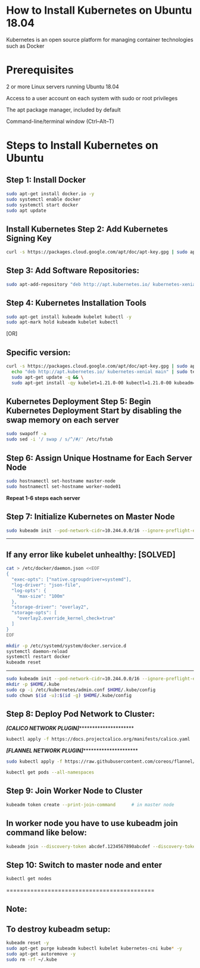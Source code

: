 How to Install Kubernetes on Ubuntu 18.04
=========================================

Kubernetes is an open source platform for managing container technologies such as Docker

Prerequisites
=============
2 or more Linux servers running Ubuntu 18.04

Access to a user account on each system with sudo or root privileges

The apt package manager, included by default

Command-line/terminal window (Ctrl–Alt–T)


Steps to Install Kubernetes on Ubuntu
=====================================
Step 1: Install Docker
----------------------
```bash
sudo apt-get install docker.io -y
sudo systemctl enable docker
sudo systemctl start docker
sudo apt update
```

Install Kubernetes
Step 2: Add Kubernetes Signing Key
--------------------------------------
```bash
curl -s https://packages.cloud.google.com/apt/doc/apt-key.gpg | sudo apt-key add
```

Step 3: Add Software Repositories:
----------------------------------
```bash
sudo apt-add-repository "deb http://apt.kubernetes.io/ kubernetes-xenial main"
```

Step 4: Kubernetes Installation Tools
---------------------------------------
```bash
sudo apt-get install kubeadm kubelet kubectl -y
sudo apt-mark hold kubeadm kubelet kubectl
```

[OR]

Specific version:
-----------------
```bash
curl -s https://packages.cloud.google.com/apt/doc/apt-key.gpg | sudo apt-key add - && \
  echo "deb http://apt.kubernetes.io/ kubernetes-xenial main" | sudo tee /etc/apt/sources.list.d/kubernetes.list && \
  sudo apt-get update -q && \
  sudo apt-get install -qy kubelet=1.21.0-00 kubectl=1.21.0-00 kubeadm=1.21.0-00
```


Kubernetes Deployment
Step 5: Begin Kubernetes Deployment
Start by disabling the swap memory on each server
---------------------------------------------------
```bash
sudo swapoff -a
sudo sed -i '/ swap / s/^/#/' /etc/fstab
```

Step 6: Assign Unique Hostname for Each Server Node 
----------------------------------------------------
```bash
sudo hostnamectl set-hostname master-node
sudo hostnamectl set-hostname worker-node01
```

********************Repeat 1-6 steps each server********************

Step 7: Initialize Kubernetes on Master Node
--------------------------------------------
```bash
sudo kubeadm init --pod-network-cidr=10.244.0.0/16 --ignore-preflight-errors all
```

---------------------------------------------------------------------------------------------------------
If any error like kubelet unhealthy:  [SOLVED]
----------------------------------------------
```bash
cat > /etc/docker/daemon.json <<EOF
{
  "exec-opts": ["native.cgroupdriver=systemd"],
  "log-driver": "json-file",
  "log-opts": {
    "max-size": "100m"
  },
  "storage-driver": "overlay2",
  "storage-opts": [
    "overlay2.override_kernel_check=true"
  ]
}
EOF
```

```bash
mkdir -p /etc/systemd/system/docker.service.d
systemctl daemon-reload
systemctl restart docker
kubeadm reset 
```

---------------------------------------------------------------------------------------------------------


```bash
sudo kubeadm init --pod-network-cidr=10.244.0.0/16 --ignore-preflight-errors all
mkdir -p $HOME/.kube
sudo cp -i /etc/kubernetes/admin.conf $HOME/.kube/config
sudo chown $(id -u):$(id -g) $HOME/.kube/config
```

Step 8: Deploy Pod Network to Cluster:
---------------------------------------
*******************[CALICO NETWORK PLUGIN]****************************************
```bash
kubectl apply -f https://docs.projectcalico.org/manifests/calico.yaml
```

*******************[FLANNEL NETWORK PLUGIN]****************************************
```bash
sudo kubectl apply -f https://raw.githubusercontent.com/coreos/flannel/master/Documentation/kube-flannel.yml
```

```bash
kubectl get pods --all-namespaces
```


Step 9: Join Worker Node to Cluster
------------------------------------
```bash
kubeadm token create --print-join-command      # in master node
```

In worker node you have to use kubeadm join command like below:
---------------------------------------------------------------
```bash
kubeadm join --discovery-token abcdef.1234567890abcdef --discovery-token-ca-cert-hash sha256:1234..cdef 1.2.3.4:6443
```

Step 10: Switch to master node and enter
----------------------------------------
```bash
kubectl get nodes
```



===========================================

Note:
-----
To destroy kubeadm setup:
-------------------------
```bash
kubeadm reset -y
sudo apt-get purge kubeadm kubectl kubelet kubernetes-cni kube* -y
sudo apt-get autoremove -y
sudo rm -rf ~/.kube
```

